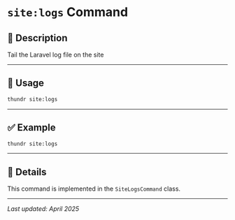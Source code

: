 # `site:logs` Command

## 📝 Description

Tail the Laravel log file on the site

---

## 🚀 Usage

```bash
thundr site:logs
```





---

## ✅ Example

```bash
thundr site:logs
```

---

## 🧠 Details

This command is implemented in the `SiteLogsCommand` class.

---

_Last updated: April 2025_

